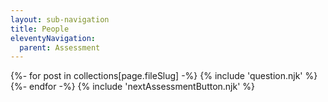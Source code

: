 ```yaml
---
layout: sub-navigation
title: People
eleventyNavigation:
  parent: Assessment
---
```


<form name="{{page.fileSlug}}">
  {%- for post in collections[page.fileSlug] -%}
    {% include 'question.njk' %}
  {%- endfor -%}
  {% include 'nextAssessmentButton.njk' %}
</form>

